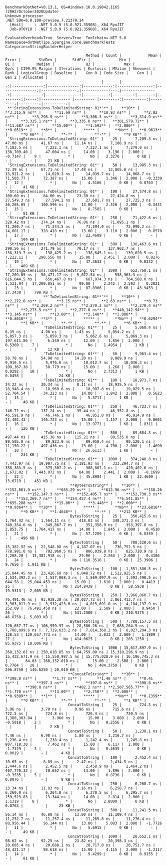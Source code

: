 
    BenchmarkDotNet=v0.13.1, OS=Windows 10.0.19042.1165 (20H2/October2020Update)
    Unknown processor
    .NET SDK=6.0.100-preview.7.21379.14
      [Host]     : .NET 5.0.9 (5.0.921.35908), X64 RyuJIT
      Job-UTOYIO : .NET 5.0.9 (5.0.921.35908), X64 RyuJIT

    EvaluateOverhead=True  Server=True  Toolchain=.NET 5.0  
    Namespace=dotNetTips.Spargine.Core.BenchmarkTests  Categories=StringBuilderHelper  

                                        Method | Count |            Mean |         Error |        StdDev |       StdErr |             Min |              Q1 |          Median |              Q3 |             Max |         Op/s | CI99.9% Margin | Iterations | Kurtosis | MValue | Skewness | Rank | LogicalGroup | Baseline |    Gen 0 | Code Size |    Gen 1 |    Gen 2 | Allocated |
    ------------------------------------------ |------ |----------------:|--------------:|--------------:|-------------:|----------------:|----------------:|----------------:|----------------:|----------------:|-------------:|---------------:|-----------:|---------:|-------:|---------:|-----:|------------- |--------- |---------:|----------:|---------:|---------:|----------:|
     **'StringExtensions.ToDelimitedString: 01*'** |    **10** |      **3,315.9 ns** |      **11.69 ns** |      **10.93 ns** |      **2.82 ns** |      **3,298.9 ns** |      **3,306.3 ns** |      **3,314.9 ns** |      **3,325.1 ns** |      **3,335.0 ns** |   **301,579.72** |      **11.687 ns** |      **15.00** |    **1.593** |  **2.000** |   **0.0519** |    **6** |            ***** |       **No** |   **0.9613** |      **0 KB** |        **-** |        **-** |      **9 KB** |
     'StringExtensions.ToDelimitedString: 01*' |    25 |      7,209.3 ns |      47.00 ns |      41.67 ns |     11.14 ns |      7,108.9 ns |      7,183.5 ns |      7,222.1 ns |      7,227.1 ns |      7,279.0 ns |   138,709.40 |      47.004 ns |      14.00 |    3.196 |  2.000 |  -0.7147 |    9 |            * |       No |   2.3270 |      0 KB |        - |        - |     21 KB |
     'StringExtensions.ToDelimitedString: 01*' |    50 |     13,985.3 ns |      72.39 ns |      67.71 ns |     17.48 ns |     13,865.0 ns |     13,921.2 ns |     14,029.3 ns |     14,039.7 ns |     14,068.7 ns |    71,503.77 |      72.387 ns |      15.00 |    1.346 |  2.000 |  -0.3339 |   12 |            * |       No |   4.5166 |      0 KB |   0.0763 |        - |     41 KB |
     'StringExtensions.ToDelimitedString: 01*' |   100 |     27,574.8 ns |     100.60 ns |      84.00 ns |     23.30 ns |     27,424.8 ns |     27,549.3 ns |     27,594.2 ns |     27,601.7 ns |     27,725.3 ns |    36,265.05 |     100.596 ns |      13.00 |    2.326 |  2.000 |  -0.3431 |   15 |            * |       No |   8.7585 |      0 KB |        - |        - |     81 KB |
     'StringExtensions.ToDelimitedString: 01*' |   250 |     71,422.6 ns |     328.42 ns |     274.24 ns |     76.06 ns |     71,095.1 ns |     71,260.7 ns |     71,344.5 ns |     71,594.0 ns |     72,090.2 ns |    14,001.17 |     328.418 ns |      13.00 |    3.110 |  2.000 |   0.8570 |   17 |            * |       No |  22.4609 |      0 KB |        - |        - |    199 KB |
     'StringExtensions.ToDelimitedString: 01*' |   500 |    138,463.6 ns |     290.56 ns |     271.79 ns |     70.17 ns |    137,962.7 ns |    138,319.7 ns |    138,425.2 ns |    138,645.1 ns |    139,020.5 ns |     7,222.11 |     290.556 ns |      15.00 |    2.451 |  2.000 |   0.0276 |   19 |            * |       No |  47.3633 |      0 KB |   9.0332 |        - |    409 KB |
     'StringExtensions.ToDelimitedString: 01*' |  1000 |    652,768.1 ns |  17,209.05 ns |  50,471.17 ns |  5,072.54 ns |    558,963.3 ns |    616,044.5 ns |    650,467.8 ns |    687,074.3 ns |    764,588.0 ns |     1,531.94 |  17,209.051 ns |      99.00 |    2.242 |  2.593 |   0.2021 |   23 |            * |       No |  87.8906 |      0 KB |  43.9453 |  27.3438 |    798 KB |
                     **'ToDelimitedString: 01**'** |    **10** |      **2,272.0 ns** |       **3.15 ns** |       **2.63 ns** |      **0.73 ns** |      **2,269.2 ns** |      **2,270.2 ns** |      **2,270.4 ns** |      **2,273.5 ns** |      **2,277.0 ns** |   **440,142.94** |       **3.145 ns** |      **13.00** |    **2.148** |  **2.000** |   **0.8010** |    **4** |            ***** |       **No** |   **0.6294** |      **1 KB** |        **-** |        **-** |      **6 KB** |
                     'ToDelimitedString: 01**' |    25 |      5,060.4 ns |       6.35 ns |       4.96 ns |      1.43 ns |      5,054.2 ns |      5,057.3 ns |      5,059.3 ns |      5,062.6 ns |      5,069.3 ns |   197,611.86 |       6.349 ns |      12.00 |    1.856 |  2.000 |   0.5360 |    7 |            * |       No |   1.4954 |      1 KB |        - |        - |     12 KB |
                     'ToDelimitedString: 01**' |    50 |      9,963.4 ns |      58.78 ns |      54.98 ns |     14.20 ns |      9,889.9 ns |      9,916.5 ns |      9,976.6 ns |     10,012.7 ns |     10,036.3 ns |   100,367.38 |      58.779 ns |      15.00 |    1.268 |  2.000 |   0.0292 |   10 |            * |       No |   2.7313 |      1 KB |   0.0458 |        - |     24 KB |
                     'ToDelimitedString: 01**' |   100 |     18,973.7 ns |      34.22 ns |      30.34 ns |      8.11 ns |     18,935.5 ns |     18,948.4 ns |     18,969.6 ns |     18,987.8 ns |     19,029.5 ns |    52,704.54 |      34.223 ns |      14.00 |    1.842 |  2.000 |   0.5623 |   13 |            * |       No |   5.3711 |      1 KB |        - |        - |     48 KB |
                     'ToDelimitedString: 01**' |   250 |     46,723.7 ns |     146.72 ns |     137.24 ns |     35.44 ns |     46,552.8 ns |     46,591.9 ns |     46,746.1 ns |     46,851.8 ns |     46,914.9 ns |    21,402.43 |     146.723 ns |      15.00 |    1.157 |  2.000 |   0.0601 |   16 |            * |       No |  13.9771 |      1 KB |   1.8311 |        - |    126 KB |
                     'ToDelimitedString: 01**' |   500 |     89,684.3 ns |     497.44 ns |     415.38 ns |    115.21 ns |     88,535.0 ns |     89,505.0 ns |     89,823.9 ns |     89,958.4 ns |     90,120.1 ns |    11,150.22 |     497.436 ns |      13.00 |    4.700 |  2.000 |  -1.4690 |   18 |            * |       No |  26.6113 |      1 KB |        - |        - |    234 KB |
                     'ToDelimitedString: 01**' |  1000 |    374,248.8 ns |   7,443.97 ns |  19,997.75 ns |  2,181.93 ns |    333,294.7 ns |    358,383.5 ns |    375,307.2 ns |    388,867.1 ns |    420,402.6 ns |     2,672.02 |   7,443.972 ns |      84.00 |    2.441 |  2.000 |  -0.1699 |   22 |            * |       No |  45.8984 |      1 KB |  22.4609 |  13.6719 |    451 KB |
                                 **BytesToString** |    **10** |    **152,861.9 ns** |     **655.29 ns** |     **612.96 ns** |    **158.26 ns** |    **152,147.3 ns** |    **152,405.7 ns** |    **152,730.3 ns** |    **153,269.7 ns** |    **154,457.4 ns** |     **6,541.85** |     **655.288 ns** |      **15.00** |    **3.448** |  **2.000** |   **0.9364** |   **20** |            ***** |       **No** |  **23.6816** |      **0 KB** |   **1.4648** |        **-** |    **212 KB** |
                                 BytesToString |    25 |    350,415.6 ns |   1,764.42 ns |   1,564.11 ns |    418.03 ns |    348,371.3 ns |    349,354.6 ns |    349,867.7 ns |    351,358.9 ns |    353,397.8 ns |     2,853.75 |   1,764.417 ns |      14.00 |    1.845 |  2.000 |   0.4510 |   21 |            * |       No |  57.1289 |      0 KB |   6.8359 |        - |    496 KB |
                                 BytesToString |    50 |    788,520.6 ns |  15,382.92 ns |  22,548.08 ns |  4,187.07 ns |    736,752.5 ns |    778,981.0 ns |    792,960.5 ns |    806,039.8 ns |    825,720.9 ns |     1,268.20 |  15,382.918 ns |      29.00 |    2.264 |  2.000 |  -0.4166 |   24 |            * |       No | 110.3516 |      0 KB |  25.3906 |   9.7656 |  1,011 KB |
                                 BytesToString |   100 |  1,551,386.5 ns |  25,044.45 ns |  23,426.60 ns |  6,048.72 ns |  1,522,925.5 ns |  1,534,392.2 ns |  1,537,868.3 ns |  1,569,097.9 ns |  1,593,490.5 ns |       644.58 |  25,044.453 ns |      15.00 |    1.610 |  2.000 |   0.4413 |   25 |            * |       No | 214.8438 |      0 KB |  58.5938 |  19.5313 |  2,005 KB |
                                 BytesToString |   250 |  3,966,860.7 ns |  76,491.46 ns |  93,938.38 ns | 20,027.73 ns |  3,861,413.7 ns |  3,903,011.9 ns |  3,932,423.0 ns |  4,015,691.0 ns |  4,184,137.9 ns |       252.09 |  76,491.458 ns |      22.00 |    2.589 |  2.000 |   0.9450 |   26 |            * |       No | 531.2500 |      0 KB | 210.9375 |  46.8750 |  5,003 KB |
                                 BytesToString |   500 |  7,780,157.5 ns | 120,657.77 ns | 106,959.97 ns | 28,586.26 ns |  7,688,264.5 ns |  7,708,899.6 ns |  7,729,633.2 ns |  7,814,368.2 ns |  8,027,204.3 ns |       128.53 | 120,657.773 ns |      14.00 |    3.033 |  2.000 |   1.1809 |   27 |            * |       No | 414.0625 |      0 KB | 203.1250 |  85.9375 | 10,006 KB |
                                 BytesToString |  1000 | 15,617,897.9 ns | 268,132.01 ns | 250,810.85 ns | 64,759.08 ns | 15,310,296.9 ns | 15,432,671.9 ns | 15,550,987.5 ns | 15,775,028.9 ns | 16,196,745.3 ns |        64.03 | 268,132.010 ns |      15.00 |    2.508 |  2.000 |   0.7764 |   28 |            * |       No | 484.3750 |      0 KB | 296.8750 | 140.6250 | 20,010 KB |
                                **ConcatToString** |    **10** |        **398.8 ns** |       **1.77 ns** |       **1.48 ns** |      **0.41 ns** |        **397.3 ns** |        **397.6 ns** |        **398.6 ns** |        **398.8 ns** |        **402.2 ns** | **2,507,565.77** |       **1.770 ns** |      **13.00** |    **2.750** |  **2.000** |   **0.9309** |    **1** |            ***** |       **No** |   **0.1359** |      **0 KB** |        **-** |        **-** |      **1 KB** |
                                ConcatToString |    25 |        724.5 ns |       3.96 ns |       3.70 ns |      0.96 ns |        715.6 ns |        722.5 ns |        724.8 ns |        726.4 ns |        730.5 ns | 1,380,303.04 |       3.960 ns |      15.00 |    3.080 |  2.000 |  -0.5018 |    2 |            * |       No |   0.2556 |      0 KB |        - |        - |      2 KB |
                                ConcatToString |    50 |      1,238.1 ns |       7.46 ns |       6.98 ns |      1.80 ns |      1,216.7 ns |      1,236.4 ns |      1,238.4 ns |      1,242.4 ns |      1,245.8 ns |   807,718.30 |       7.462 ns |      15.00 |    6.117 |  2.000 |  -1.7129 |    3 |            * |       No |   0.4635 |      0 KB |   0.0019 |        - |      4 KB |
                                ConcatToString |   100 |      2,452.4 ns |      10.65 ns |       8.89 ns |      2.47 ns |      2,434.5 ns |      2,444.6 ns |      2,452.5 ns |      2,458.9 ns |      2,464.2 ns |   407,770.32 |      10.652 ns |      13.00 |    1.896 |  2.000 |  -0.3535 |    5 |            * |       No |   0.8736 |      0 KB |   0.0076 |        - |      8 KB |
                                ConcatToString |   250 |      6,268.7 ns |      13.34 ns |      11.83 ns |      3.16 ns |      6,258.7 ns |      6,260.0 ns |      6,264.0 ns |      6,270.5 ns |      6,295.7 ns |   159,523.83 |      13.344 ns |      14.00 |    2.814 |  2.000 |   1.1319 |    8 |            * |       No |   2.8000 |      0 KB |   0.0763 |        - |     25 KB |
                                ConcatToString |   500 |     11,241.5 ns |      56.14 ns |      46.88 ns |     13.00 ns |     11,109.4 ns |     11,252.7 ns |     11,257.4 ns |     11,265.8 ns |     11,276.4 ns |    88,956.44 |      56.144 ns |      13.00 |    5.083 |  2.000 |  -1.7726 |   11 |            * |       No |   5.6915 |      0 KB |        - |        - |     49 KB |
                                ConcatToString |  1000 |     20,652.1 ns |      98.62 ns |      92.25 ns |     23.82 ns |     20,398.3 ns |     20,605.4 ns |     20,688.1 ns |     20,717.0 ns |     20,751.7 ns |    48,421.17 |      98.618 ns |      15.00 |    4.115 |  2.000 |  -1.2117 |   14 |            * |       No |   9.4299 |      0 KB |   0.9155 |        - |     81 KB |

